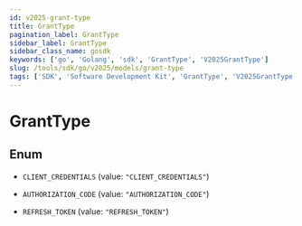 ```yaml
---
id: v2025-grant-type
title: GrantType
pagination_label: GrantType
sidebar_label: GrantType
sidebar_class_name: gosdk
keywords: ['go', 'Golang', 'sdk', 'GrantType', 'V2025GrantType']
slug: /tools/sdk/go/v2025/models/grant-type
tags: ['SDK', 'Software Development Kit', 'GrantType', 'V2025GrantType']
---
```


# GrantType

## Enum

- `CLIENT_CREDENTIALS` (value: `"CLIENT_CREDENTIALS"`)

- `AUTHORIZATION_CODE` (value: `"AUTHORIZATION_CODE"`)

- `REFRESH_TOKEN` (value: `"REFRESH_TOKEN"`)
